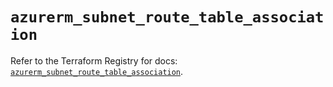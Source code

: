 # `azurerm_subnet_route_table_association`

Refer to the Terraform Registry for docs: [`azurerm_subnet_route_table_association`](https://registry.terraform.io/providers/hashicorp/azurerm/4.47.0/docs/resources/subnet_route_table_association).
